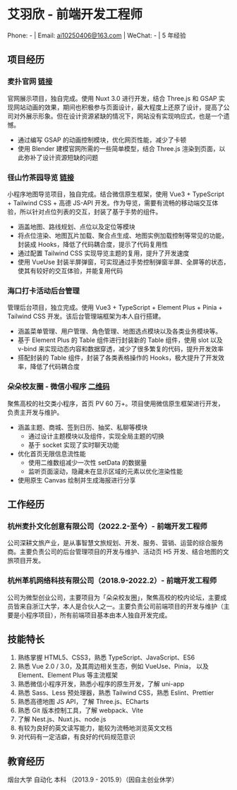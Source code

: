 # 艾羽欣 - 前端开发工程师

Phone: - | Email: ai10250406@163.com | WeChat: - | 5 年经验

## 项目经历

### 麦扑官网 <u>[链接](https://mpgw.worldmaipu.com)</u>

官网展示项目，独自完成。使用 Nuxt 3.0 进行开发，结合 Three.js 和 GSAP 实现网站动画的效果，期间也积极参与页面设计，最大程度上还原了设计，提高了公司对外展示形象。但在设计资源紧缺的情况下，网站没有实现响应式，也是一个遗憾。

- 通过编写 GSAP 的动画控制模块，优化网页性能，减少了卡顿
- 使用 Blender 建模官网所需的一些简单模型，结合 Three.js 渲染到页面，以此弥补了设计资源短缺的问题

### 径山竹茶园导览 <u>[链接](https://jszcy.worldmaipu.com/web/index.html#/)</u>

小程序地图导览项目，独自完成。结合微信原生框架，使用 Vue3 + TypeScript + Tailwind CSS + 高德 JS-API 开发。作为导览，需要有流畅的移动端交互体验，所以针对点位列表的交互，封装了基于手势的组件。

- 涵盖地图、路线规划、点位以及定位等模块
- 将点位渲染、地图瓦片加载、聚合点生成、地图实例加载控制等常见的功能，封装成 Hooks，降低了代码耦合度，提示了代码复用性
- 通过配置 Tailwind CSS 实现导览主题的复用，提升了开发速度
- 使用 VueUse 封装半屏弹窗，可实现通过手势控制弹窗半屏、全屏等的状态，使其有较好的交互体验，并能复用代码

### 海口打卡活动后台管理

管理后台项目，独立完成。使用 Vue3 + TypeScript + Element Plus + Pinia + Tailwind CSS 开发。该后台管理端框架为本人自行搭建。

- 涵盖菜单管理、用户管理、角色管理、地图选点模块以及各类业务模块等。
- 基于 Element Plus 的 Table 组件进行封装新的 Table 组件，使用 slot 以及 v-bind 来实现动态内容和数据穿透，减少了很多繁复的代码，提升开发效率
- 搭配封装的 Table 组件，封装了各类表格操作的 Hooks，极大提升了开发效率，降低了代码耦合度

### 朵朵校友圈 - 微信小程序 <u>[二维码](https://www.duoduo.link/img/qr-code.644a5f10.jpg)</u>

聚焦高校的社交类小程序，首页 PV 60 万+。项目使用微信原生框架进行开发，负责主开发与维护。

- 涵盖主题、商城、签到日历、抽奖、私聊等模块
  - 通过设计主题模块以及组件，实现全局主题的切换
  - 基于 socket 实现了实时聊天功能
- 优化首页无限信息流性能
  - 使用二维数组减少一次性 setData 的数据量
  - 监听页面滚动，隐藏未在显示区域的元素以优化渲染性能
- 使用原生 Canvas 绘制并生成海报进行分享

## 工作经历

### 杭州麦扑文化创意有限公司（2022.2-至今）- 前端开发工程师

公司深耕文旅产业，是从事智慧文旅规划、开发、服务、营销、运营的综合服务商。主要负责公司的后台管理项目的开发与维护、活动页 H5 开发、结合地图的文旅项目开发。

### 杭州革机网络科技有限公司（2018.9-2022.2）- 前端开发工程师

公司为微型创业公司，主要项目为「朵朵校友圈」，聚焦高校的校内论坛，主要成员皆来自浙江大学，本人是合伙人之一。主要负责公司前端项目的开发与维护（主要是小程序项目），所有前端项目基本由本人独自开发完成。

## 技能特长

1. 熟练掌握 HTML5、CSS3，熟悉 TypeScript、JavaScript、ES6
2. 熟悉 Vue 2.0 / 3.0，及其周边相关生态，例如 VueUse、Pinia， 以及 Element、Element Plus 等主流框架
3. 熟悉微信小程序开发，熟悉小程序的原生开发，了解 uni-app
4. 熟悉 Sass、Less 预处理器，熟悉 Tailwind CSS，熟悉 Eslint、Prettier
5. 熟悉高德地图 JS API，了解 Three.js、ECharts
6. 熟悉 Git 版本控制工具，了解 webpack、Vite
7. 了解 Nest.js、Nuxt.js、node.js
8. 有较为良好的英文读写能力，能较为流畅地浏览英文文档
9. 对代码有一定洁癖，有良好的代码规范意识

## 教育经历

烟台大学 自动化 本科 （2013.9 - 2015.9）（因自主创业休学）
